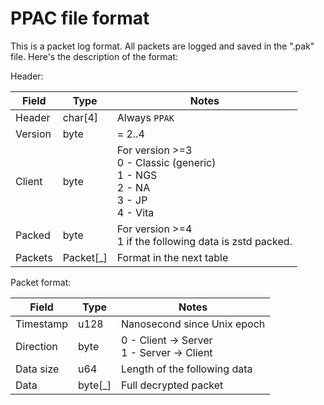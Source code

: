 # PPAC file format
This is a packet log format. All packets are logged and saved in the ".pak" file. Here's the description of the format:

Header:

| Field   | Type      | Notes                                                                                         |
|---------|-----------|-----------------------------------------------------------------------------------------------|
| Header  | char[4]   | Always `PPAK`                                                                                 |
| Version | byte      | = 2..4                                                                                        |
| Client  | byte      | For version >=3 <br> 0 - Classic (generic) <br> 1 - NGS <br> 2 - NA <br> 3 - JP <br> 4 - Vita |
| Packed  | byte      | For version >=4 <br> 1 if the following data is zstd packed.                                  |
| Packets | Packet[_] | Format in the next table                                                                      |

Packet format: 

| Field     | Type    | Notes                                          |
|-----------|---------|------------------------------------------------|
| Timestamp | u128    | Nanosecond since Unix epoch                    |
| Direction | byte    | 0 - Client -> Server <br> 1 - Server -> Client |
| Data size | u64     | Length of the following data                   |
| Data      | byte[_] | Full decrypted packet                          |

